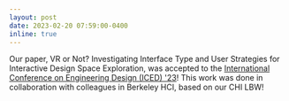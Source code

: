 ```yaml
---
layout: post
date: 2023-02-20 07:59:00-0400
inline: true
---
```


Our paper, VR or Not? Investigating Interface Type and User Strategies for Interactive Design Space Exploration, was accepted to the [International Conference on Engineering Design (ICED) '23](https://iced.designsociety.org/)! This work was done in collaboration with colleagues in Berkeley HCI, based on our CHI LBW!